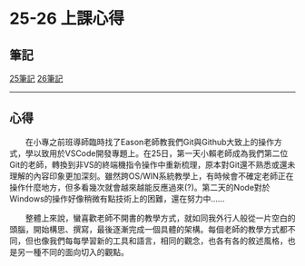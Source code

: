 # 25-26 上課心得

## 筆記
[25筆記](https://www.notion.so/mfee22-note/20211225-bf178b73c8994eda949b3a589abaa20d)
[26筆記](https://www.notion.so/mfee22-note/20211226-bdb320a8555744ccae54b5dc1fea0afb)


---
## 心得
　　在小專之前班導師臨時找了Eason老師教我們Git與Github大致上的操作方式，學以致用於VSCode開發專題上。在25日，第一天小賴老師成為我們第二位Git的老師，轉換到非VS的終端機指令操作中重新梳理，原本對Git還不熟悉或還未理解的內容印象更加深刻。雖然跨OS/WIN系統教學上，有時候會不確定老師正在操作什麼地方，但多看幾次就會越來越能反應過來(?)。第二天的Node對於Windows的操作好像稍微有點技術上的困難，還在努力中......  

　　整體上來說，蠻喜歡老師不開書的教學方式，就如同我外行人般從一片空白的頭腦，開始構思、撰寫，最後逐漸完成一個具體的架構。每個老師的教學方式都不同，但也像我們每每學習新的工具和語言，相同的觀念，也各有各的敘述風格，也是另一種不同的面向切入的觀點。  
